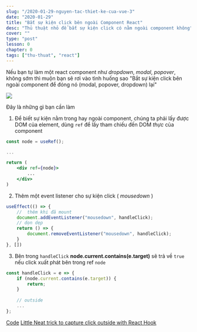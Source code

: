 ```yaml
---
slug: "/2020-01-29-nguyen-tac-thiet-ke-cua-vue-3"
date: "2020-01-29"
title: "Bắt sự kiện click bên ngoài Component React"
desc: "Thủ thuật nhỏ để bắt sự kiện click có nằm ngoài component không"
cover: ""
type: "post"
lesson: 0
chapter: 0
tags: ["thu-thuat", "react"]
---
```


Nếu bạn tự làm một react component như *dropdown*, *modal*, *popover*, không sớm thì muộn bạn sẽ rơi vào tình huống sao "Bắt sự kiện click bên ngoài component để đóng nó (modal, popover, dropdown) lại"

![](https://miro.medium.com/max/546/1*7dmOCdkoDLfnWz6hBF0fYA.png)

Đây là những gì bạn cần làm

1. Để biết sự kiện nằm trong hay ngoài component, chúng ta phải lấy được DOM của element, dùng `ref` để lấy tham chiếu đến DOM *thực* của component

```jsx
const node = useRef();

...

return (
    <div ref={node}>
        ...
    </div>
)
```

2. Thêm một event listener cho sự kiện click ( *mousedown* )

```jsx
useEffect(() => {
    //  thêm khi đã mount
    document.addEventListener("mousedown", handleClick);
    // dọn dẹp
    return () => {
        document.removeEventListener("mousedown", handleClick);
    }
}, [])
```

3. Bên trong `handleClick` **node.current.contains(e.target)** sẽ trả về `true` nếu click xuất phát bên trong ref `node`

```js
const handleClick = e => {
    if (node.current.contains(e.target)) {
        return;
    }
    
    // outside
    ...
};
```

[Code](https://codesandbox.io/s/w62xl39907)
[Little Neat trick to capture click outside with React Hook](https://medium.com/@pitipatdop/little-neat-trick-to-capture-click-outside-react-component-5604830beb7f)
